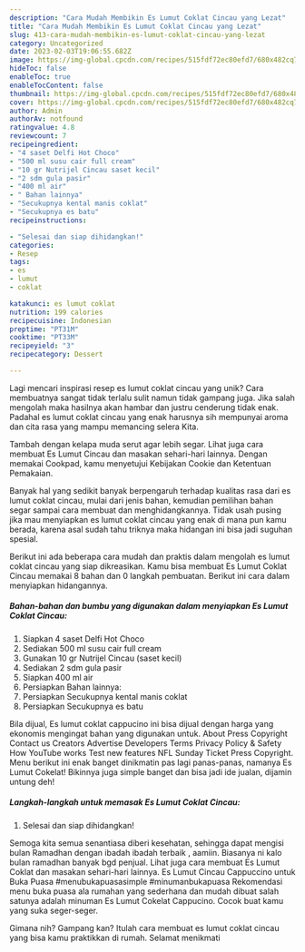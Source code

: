 ```yaml
---
description: "Cara Mudah Membikin Es Lumut Coklat Cincau yang Lezat"
title: "Cara Mudah Membikin Es Lumut Coklat Cincau yang Lezat"
slug: 413-cara-mudah-membikin-es-lumut-coklat-cincau-yang-lezat
category: Uncategorized
date: 2023-02-03T19:06:55.682Z
image: https://img-global.cpcdn.com/recipes/515fdf72ec80efd7/680x482cq70/es-lumut-coklat-cincau-foto-resep-utama.jpg
hideToc: false
enableToc: true
enableTocContent: false
thumbnail: https://img-global.cpcdn.com/recipes/515fdf72ec80efd7/680x482cq70/es-lumut-coklat-cincau-foto-resep-utama.jpg
cover: https://img-global.cpcdn.com/recipes/515fdf72ec80efd7/680x482cq70/es-lumut-coklat-cincau-foto-resep-utama.jpg
author: Admin
authorAv: notfound
ratingvalue: 4.8
reviewcount: 7
recipeingredient:
- "4 saset Delfi Hot Choco"
- "500 ml susu cair full cream"
- "10 gr Nutrijel Cincau saset kecil"
- "2 sdm gula pasir"
- "400 ml air"
- " Bahan lainnya"
- "Secukupnya kental manis coklat"
- "Secukupnya es batu"
recipeinstructions:

- "Selesai dan siap dihidangkan!"
categories:
- Resep
tags:
- es
- lumut
- coklat

katakunci: es lumut coklat 
nutrition: 199 calories
recipecuisine: Indonesian
preptime: "PT31M"
cooktime: "PT33M"
recipeyield: "3"
recipecategory: Dessert

---
```





Lagi mencari inspirasi resep es lumut coklat cincau yang unik? Cara membuatnya sangat tidak terlalu sulit namun tidak gampang juga. Jika salah mengolah maka hasilnya akan hambar dan justru cenderung tidak enak. Padahal es lumut coklat cincau yang enak harusnya sih mempunyai aroma dan cita rasa yang mampu memancing selera Kita.





Tambah dengan kelapa muda serut agar lebih segar. Lihat juga cara membuat Es Lumut Cincau dan masakan sehari-hari lainnya. Dengan memakai Cookpad, kamu menyetujui Kebijakan Cookie dan Ketentuan Pemakaian.

Banyak hal yang sedikit banyak berpengaruh terhadap kualitas rasa dari es lumut coklat cincau, mulai dari jenis bahan, kemudian pemilihan bahan segar sampai cara membuat dan menghidangkannya. Tidak usah pusing jika mau menyiapkan es lumut coklat cincau yang enak di mana pun kamu berada, karena asal sudah tahu triknya maka hidangan ini bisa jadi suguhan spesial.






Berikut ini ada beberapa cara mudah dan praktis dalam mengolah es lumut coklat cincau yang siap dikreasikan. Kamu bisa membuat Es Lumut Coklat Cincau memakai 8 bahan dan 0 langkah pembuatan. Berikut ini cara dalam menyiapkan hidangannya.

<!--inarticleads1-->

##### Bahan-bahan dan bumbu yang digunakan dalam menyiapkan Es Lumut Coklat Cincau:

1. Siapkan 4 saset Delfi Hot Choco
1. Sediakan 500 ml susu cair full cream
1. Gunakan 10 gr Nutrijel Cincau (saset kecil)
1. Sediakan 2 sdm gula pasir
1. Siapkan 400 ml air
1. Persiapkan  Bahan lainnya:
1. Persiapkan Secukupnya kental manis coklat
1. Persiapkan Secukupnya es batu


Bila dijual, Es lumut coklat cappucino ini bisa dijual dengan harga yang ekonomis mengingat bahan yang digunakan untuk. About Press Copyright Contact us Creators Advertise Developers Terms Privacy Policy &amp; Safety How YouTube works Test new features NFL Sunday Ticket Press Copyright. Menu berikut ini enak banget dinikmatin pas lagi panas-panas, namanya Es Lumut Cokelat! Bikinnya juga simple banget dan bisa jadi ide jualan, dijamin untung deh! 

<!--inarticleads2-->

##### Langkah-langkah untuk memasak Es Lumut Coklat Cincau:


1. Selesai dan siap dihidangkan!

Semoga kita semua senantiasa diberi kesehatan, sehingga dapat mengisi bulan Ramadhan dengan ibadah ibadah terbaik , aamiin. Biasanya ni kalo bulan ramadhan banyak bgd penjual. Lihat juga cara membuat Es Lumut Coklat dan masakan sehari-hari lainnya. Es Lumut Cincau Cappuccino untuk Buka Puasa #menubukapuasasimple #minumanbukapuasa Rekomendasi menu buka puasa ala rumahan yang sederhana dan mudah dibuat salah satunya adalah minuman Es Lumut Cokelat Cappucino. Cocok buat kamu yang suka seger-seger. 

Gimana nih? Gampang kan? Itulah cara membuat es lumut coklat cincau yang bisa kamu praktikkan di rumah. Selamat menikmati
